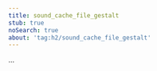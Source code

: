```yaml
---
title: sound_cache_file_gestalt
stub: true
noSearch: true
about: 'tag:h2/sound_cache_file_gestalt'
---
```

  ...
  